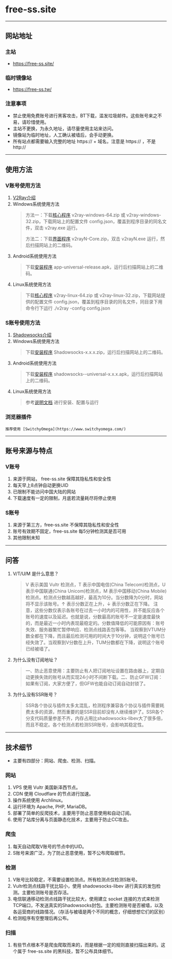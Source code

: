 # free-ss.site
------
## 网站地址
### 主站
+ https://free-ss.site/
### 临时镜像站
+ https://free-ss.tw/
### 注意事项
+ 禁止使用免费账号进行黑客攻击，BT下载，滥发垃圾邮件。这些账号来之不易，请珍惜使用。
+ 主站不更换，为永久地址，请尽量使用主站来访问。
+ 镜像站为临时地址，人工确认被墙后，会手动更换。
+ 所有站点都需要输入完整的地址 https:// + 域名，注意是 https:// ，不是 http://
------
## 使用方法
### V账号使用方法
1. [V2Ray介绍](https://v2ray.com/)
2. Windows系统使用方法
    > 方法一：下载[核心程序](https://github.com/v2ray/v2ray-core/releases) v2ray-windows-64.zip 或 v2ray-windows-32.zip，下载网站上的配置文件 config.json，覆盖到程序目录的同名文件，双击 v2ray.exe 运行。<p>
    > 方法二：下载[界面程序](https://github.com/2dust/v2rayN/releases) v2rayN-Core.zip，双击 v2rayN.exe 运行，然后扫描网站上的二维码。
3. Android系统使用方法
    > 下载[安装程序](https://github.com/2dust/v2rayNG/releases) app-universal-release.apk，运行后扫描网站上的二维码。
4. Linux系统使用方法
    > 下载[核心程序](https://github.com/v2ray/v2ray-core/releases) v2ray-linux-64.zip 或 v2ray-linux-32.zip，下载网站提供的配置文件 config.json，覆盖到程序目录的同名文件，同目录下用命令行下运行 ./v2ray -config config.json
### S账号使用方法
1. [Shadowsocks介绍](https://shadowsocks.org/)
2. Windows系统使用方法
    > 下载[安装程序](https://github.com/shadowsocks/shadowsocks-windows/releases) Shadowsocks-x.x.x.zip，运行后扫描网站上的二维码。
3. Android系统使用方法
    > 下载[安装程序](https://github.com/shadowsocks/shadowsocks-android/releases) shadowsocks--universal-x.x.x.apk，运行后扫描网站上的二维码。
4. Linux系统使用方法
    > 参考[说明文档](https://github.com/shadowsocks/shadowsocks-libev) 进行安装、配置与运行
### 浏览器插件
    推荐使用 [SwitchyOmega](https://www.switchyomega.com/)
------
## 账号来源与特点
### V账号
1. 来源于网站， free-ss.site 保障其隐私性和安全性
2. 每天早上8点钟自动更换UID
3. 已限制不能访问中国大陆的网站
4. 下载速度有一定的限制，月底若流量耗尽将停止使用
### S账号
1. 来源于第三方，free-ss.site 不保障其隐私性和安全性
2. 账号有效期不固定，free-ss.site 每5分钟检测其是否可用
3. 其他限制未知
------
## 问答
1. V/T/U/M 是什么意思？
    > V 表示美国 Vultr 检测点，T 表示中国电信(China Telecom)检测点，U 表示中国联通(China Unicom)检测点，M 表示中国移动(China Mobile)检测点。检测点分数越高越好，最高为10分。当分数降为0分时，网站将不显示该账号。↑ 表示分数正在上升，↓ 表示分数正在下降。
    > 注意，这些分数仅表示各账号在过去一小时内的可用性，并不能反应各个账号的速度以及延迟。也就是说，分数最高的账号不一定是速度最快的，而是最近一小时内表现最稳定的。分数值降低的可能原因有：账号失效、服务器繁忙暂停响应、检测点线路丢包等等。
    > 当观察到VTUM分数全都在下降，而且最后检测可用的时间大于10分钟，说明这个账号已经失效了。当观察到V分数在上升，TUM分数都在下降，说明这个账号已经被墙了。
2. 为什么没有订阅地址？
    > 一、防止恶意使用：主要防止有人把订阅地址设置在路由器上，定期自动更换失效的账号从而实现24小时不间断下载。二、防止GFW订阅：如果有订阅，大家方便了，但GFW也能自动订阅自动封锁了。
3. 为什么没有SSR账号？
    > SSR各个协议与插件太多太混乱，检测程序兼容各个协议与插件需要耗费太多的资源，然而重要的是SSR目前却没有人继续维护了。SSR各个分支代码质量参差不齐，内存占用比shadowsocks-libev大了很多倍，而且不稳定。各个检测点若检测SSR账号，会影响其稳定性。
------
## 技术细节
+ 主要有四部分：网站、爬虫、检测、扫描。
### 网站
1. VPS 使用 Vultr 美国新泽西节点。
2. CDN 使用 Cloudflare 的节点进行加速。
3. 操作系统使用 Archlinux。
4. 运行环境为 Apache, PHP, MariaDB。
5. 部署了简单的反爬技术，主要用于防止恶意使用和自动订阅。
6. 使用了站库分离与页面静态化技术，主要用于防止CC攻击。
### 爬虫
1. 每天自动爬取V账号的节点中的UID。
2. S账号来源广泛，为了防止恶意使用，暂不公布爬取细节。
### 检测
1. V账号比较稳定，不需要设置检测点。所有检测点仅检测S账号。
2. Vultr检测点线路干扰比较小，使用 shadowsocks-libev 进行真实的发包检测。主要检测账号是否存活。
3. 电信联通移动检测点线路干扰比较大，使用建立 socket 连接的方式来检测TCP端口，不发送真实的Shadowsocks封包。主要检测账号是否被墙，以及各运营商的线路情况。（存活与被墙是两个不同的概念，仔细想想它们的区别）
4. 检测程序有空整理后再公布。
### 扫描
1. 有些节点根本不是爬虫爬取而来的，而是根据一定的规则直接扫描出来的。这个属于 free-ss.site 的黑科技，暂不公布具体细节。
